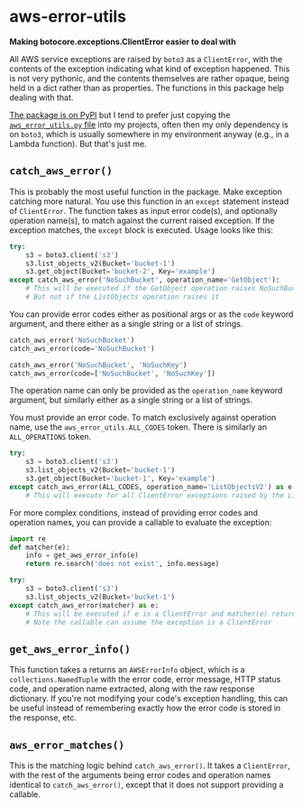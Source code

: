 # aws-error-utils
**Making botocore.exceptions.ClientError easier to deal with**

All AWS service exceptions are raised by `boto3` as a `ClientError`, with the contents of the exception indicating what kind of exception happened.
This is not very pythonic, and the contents themselves are rather opaque, being held in a dict rather than as properties.
The functions in this package help dealing with that.

[The package is on PyPI](https://pypi.org/project/aws-error-utils/) but I tend to prefer just copying the [`aws_error_utils.py` file](https://raw.githubusercontent.com/benkehoe/aws-error-utils/master/aws_error_utils.py) into my projects, often then my only dependency is on `boto3`, which is usually somewhere in my environment anyway (e.g., in a Lambda function). But that's just me.

## `catch_aws_error()`
This is probably the most useful function in the package. Make exception catching more natural. You use this function in an `except` statement instead of `ClientError`. The function takes as input error code(s), and optionally operation name(s), to match against the current raised exception. If the exception matches, the `except` block is executed. Usage looks like this:

```python
try:
    s3 = boto3.client('s3')
    s3.list_objects_v2(Bucket='bucket-1')
    s3.get_object(Bucket='bucket-2', Key='example')
except catch_aws_error('NoSuchBucket', operation_name='GetObject'):
    # This will be executed if the GetObject operation raises NoSuchBucket
    # But not if the ListObjects operation raises it
```

You can provide error codes either as positional args or as the `code` keyword argument, and there either as a single string or a list of strings.

```python
catch_aws_error('NoSuchBucket')
catch_aws_error(code='NoSuchBucket')

catch_aws_error('NoSuchBucket', 'NoSuchKey')
catch_aws_error(code=['NoSuchBucket', 'NoSuchKey'])
```

The operation name can only be provided as the `operation_name` keyword argument, but similarly either as a single string or a list of strings.

You must provide an error code. To match exclusively against operation name, use the `aws_error_utils.ALL_CODES` token. There is similarly an `ALL_OPERATIONS` token.

```python
try:
    s3 = boto3.client('s3')
    s3.list_objects_v2(Bucket='bucket-1')
    s3.get_object(Bucket='bucket-1', Key='example')
except catch_aws_error(ALL_CODES, operation_name='ListObjectsV2') as e:
    # This will execute for all ClientError exceptions raised by the ListObjectsV2 call
```

For more complex conditions, instead of providing error codes and operation names, you can provide a callable to evaluate the exception:

```python
import re
def matcher(e):
    info = get_aws_error_info(e)
    return re.search('does not exist', info.message)

try:
    s3 = boto3.client('s3')
    s3.list_objects_v2(Bucket='bucket-1')
except catch_aws_error(matcher) as e:
    # This will be executed if e is a ClientError and matcher(e) returns True
    # Note the callable can assume the exception is a ClientError
```

## `get_aws_error_info()`
This function takes a returns an `AWSErrorInfo` object, which is a `collections.NamedTuple` with the error code, error message, HTTP status code, and operation name extracted, along with the raw response dictionary. If you're not modifying your code's exception handling, this can be useful instead of remembering exactly how the error code is stored in the response, etc.

## `aws_error_matches()`
This is the matching logic behind `catch_aws_error()`. It takes a `ClientError`, with the rest of the arguments being error codes and operation names identical to `catch_aws_error()`, except that it does not support providing a callable.
